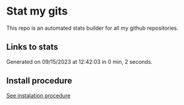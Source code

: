 # Stat my gits

This repo is an automated stats builder for all my github repositories.

## Links to stats


Generated on 09/15/2023 at 12:42:03 in 0 min, 2 seconds.

## Install procedure

[See instalation procedure](./src/install.md)
